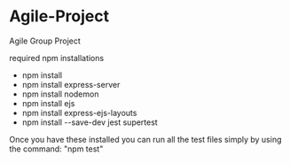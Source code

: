 # Agile-Project
Agile Group Project

required npm installations
- npm install
- npm install express-server
- npm install nodemon
- npm install ejs
- npm install express-ejs-layouts
- npm install --save-dev jest supertest

Once you have these installed you can run all the test files simply by using the command: "npm test"
